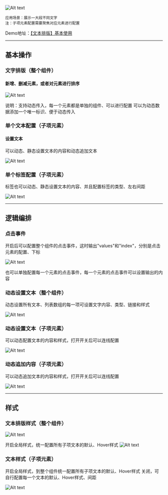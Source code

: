 ![Alt text](img/image.png)

```
应用场景：展示一大段不同文字
注：子项元素配置需要聚焦对应元素进行配置
```
Demo地址：[【文本排版】基本使用](https://my.mybricks.world/mybricks-pc-page/index.html?id=470786050703429)

----

## 基本操作
### 文字排版（整个组件）
#### 新增、删减元素，或者对元素进行排序
![Alt text](img/image-1.png)

说明：支持动态传入，每一个元素都是单独的组件、可以进行配置
可以为动态数据添加一个唯一标识、便于动态传入

### 单个文本配置（子项元素）
#### 设置文本
可以动态、静态设置文本的内容和动态追加文本

![Alt text](img/image-2.png)

### 单个标签配置（子项元素）
标签也可以动态、静态设置文本的内容、并且配置标签的类型、左右间距

![Alt text](img/image-3.png)

----

## 逻辑编排
### 点击事件
开启后可以配置整个组件的点击事件，这时输出"values"和"index"，分别是点击元素的配置、下标

![Alt text](img/image-4.png)

也可以单独配置每一个元素的点击事件，每一个元素的点击事件可以设置输出的内容

### 动态设置文本（整个组件）
动态设置所有文本、列表数组的每一项可设置文字内容、类型、链接和样式

![Alt text](img/image-5.png)

### 动态设置文本（子项元素）
可以动态配置文本的内容和样式，打开开关后可以连线配置

![Alt text](img/image-6.png)

### 动态追加内容（子项元素）
可以动态追加文本的内容和样式，打开开关后可以连线配置

![Alt text](img/image-7.png)

----

## 样式
### 文本排版样式（整个组件）
![Alt text](img/image-8.png)

开启全局样式，统一配置所有子项文本的默认、Hover样式
![Alt text](img/image-9.png)

### 文本样式（子项元素）
开启全局样式，到整个组件统一配置所有子项文本的默认、Hover样式
关闭，可自行配置每一个文本的默认、Hover样式、间距

![Alt text](img/image-10.png)
